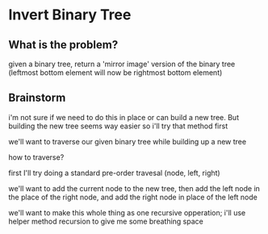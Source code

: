 # Invert Binary Tree

## What is the problem?

given a binary tree, return a 'mirror image' version of the binary tree (leftmost bottom element will now be rightmost bottom element)

## Brainstorm

i'm not sure if we need to do this in place or can build a new tree. But building the new tree seems way easier so i'll try that method first

we'll want to traverse our given binary tree while building up a new tree

how to traverse?

first I'll try doing a standard pre-order travesal (node, left, right)

we'll want to add the current node to the new tree, then add the left node in the place of the right node, and add the right node in place of the left node

we'll want to make this whole thing as one recursive opperation; i'll use helper method recursion to give me some breathing space
